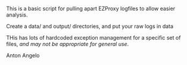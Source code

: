 This is a basic script for pulling apart EZProxy logfiles to allow easier analysis.

Create a data/ and output/ directories, and put your raw logs in data

THis has lots of hardcoded exception management for a specific set of files, *and may not be appropriate for general use*.

Anton Angelo
